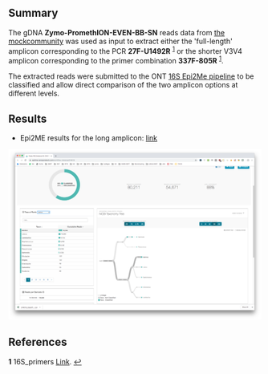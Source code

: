 ## Summary

The gDNA **Zymo-PromethION-EVEN-BB-SN** reads data from [the mockcommunity](https://github.com/LomanLab/mockcommunity) was used as input to extract either the 'full-length' amplicon corresponding to the PCR **27F-U1492R** <sup id="a1">[1](#f1)</sup> or the shorter V3V4 amplicon corresponding to the primer combination **337F-805R** <sup id="a1">[1](#f1)</sup>.

The extracted reads were submitted to the ONT [16S Epi2Me pipeline](https://nanoporetech.com/nanopore-sequencing-data-analysis) to be classified and allow direct comparison of the two amplicon options at different levels.

## Results

* Epi2ME results for the long amplicon: [link](https://epi2me.nanoporetech.com/workflow_instance/214013)

 ![27F-U1492R_genus](pictures/27F-U1492R_genus.png)


## References
<b id="f1">1</b> 16S_primers [Link](https://en.wikipedia.org/wiki/16S_ribosomal_RNA). [↩](#a1)
